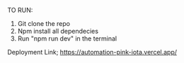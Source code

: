 TO RUN:

1. Git clone the repo
2. Npm install all dependecies
3. Run "npm run dev" in the terminal

Deployment Link; https://automation-pink-iota.vercel.app/
